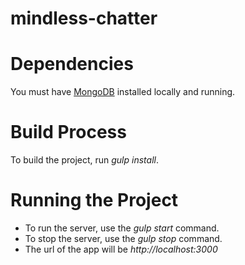 mindless-chatter
================

# Dependencies
You must have [MongoDB](http://docs.mongodb.org/manual/installation/) installed locally and running.

# Build Process
To build the project, run *gulp install*.

# Running the Project
* To run the server, use the *gulp start* command.
* To stop the server, use the *gulp stop* command.
* The url of the app will be *http://localhost:3000*
